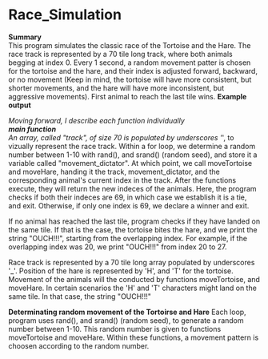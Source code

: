 # Race_Simulation
**Summary** <br>
This program simulates the classic race of the Tortoise and the Hare. 
The race track is represented by a 70 tile long track, where both animals begging at index 0. Every 1 second, a random movement patter is chosen for the tortoise and the hare, and their index is adjusted forward, backward, or no movement (Keep in mind, the tortoise will have more consistent, but shorter movements, and the hare will have more inconsistent, but aggressive movements). First animal to reach the last tile wins.
**Example output**


_Moving forward, I describe each function individually <br>
**main function** <br>
An array, called "track", of size 70 is populated by underscores '_', to vizually represent the race track. 
Within a for loop, we determine a random number between 1-10 with rand(), and srand() (random seed), and store it a variable called "movement_dictator". At which point, we call moveTortoise and moveHare, handing it the track, movement_dictator, and the corresponding animal's current index in the track. 
After the functions execute, they will return the new indeces of the animals. Here, the program checks if both their indeces are 69, in which case we establish it is a tie, and exit. Otherwise, if only one index is 69, we declare a winner and exit. 

If no animal has reached the last tile, program checks if they have landed on the same tile. If that is the case, the tortoise bites the hare, and we print the string "OUCH!!!", starting from the overlapping index. For example, if the overlapping index was 20, we print "OUCH!!!" from index 20 to 27. 










Race track is represented by a 70 tile long array populated by underscores '_'. Position of the hare is represented by 'H', and 'T' for the tortoise. Movement of the animals will the conducted by functions moveTortoise, and moveHare. 
In certain scenarios the 'H' and 'T' characters might land on the same tile. In that case, the string "OUCH!!!"

**Determinating random movement of the Tortoirse and Hare**
Each loop, program uses rand(), and srand() (random seed), to generate a random number between 1-10. This random number is given to functions moveTortoise and moveHare. Within these functions, a movement pattern is choosen according to the random number. 



